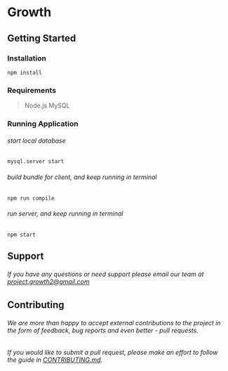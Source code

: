 # Growth

## Getting Started
### Installation
```
npm install
```
### Requirements
> Node.js
> MySQL

### Running Application
###### start local database
````
mysql.server start
````
###### build bundle for client, and keep running in terminal
````
npm run compile
````
###### run server, and keep running in terminal
````
npm start
````

## Support
###### If you have any questions or need support please email our team at project.growth2@gmail.com
## Contributing
###### We are more than happy to accept external contributions to the project in the form of feedback, bug reports and even better - pull requests.

###### If you would like to submit a pull request, please make an effort to follow the guide in [CONTRIBUTING.md](https://github.com/project-growth/growth/blob/master/contributing.md).
